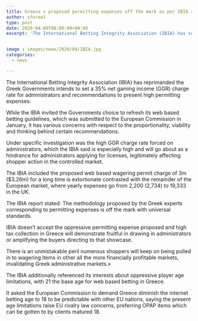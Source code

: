 ```yaml
---
title: Greece s proposed permitting expenses off the mark as per IBIA report
author: xforeal 
type: post
date: 2020-04-09T00:00:00+00:00
excerpt: 'The International Betting Integrity Association (IBIA) has scrutinized the Greek Governments intends to set a 35&amp;percnt; net gaming income (GGR) charge rate for administrators and proposition to present high authorizing fees '


image : images/news/2020/04/IBIA.jpg
categories:
  - news

---
```

The International Betting Integrity Association (IBIA) has reprimanded the Greek Governments intends to set a 35&percnt; net gaming income (GGR) charge rate for administrators and recommendations to present high permitting expenses. 

While the IBIA invited the Governments choice to refresh its web based betting guidelines, which was submitted to the European Commission in January, it has various concerns with respect to the proportionality, viability and thinking behind certain recommendations. 

Under specific investigation was the high GGR charge rate forced on administrators, which the IBIA said is especially high and will go about as a hindrance for administrators applying for licenses, legitimately affecting shopper action in the controlled market. 

The IBIA included the proposed web based wagering permit charge of 3m ($3.26m) for a long time is extortionate contrasted with the remainder of the European market, where yearly expenses go from 2,200 (2,734) to 19,333 in the UK. 

The IBIA report stated: The methodology proposed by the Greek experts corresponding to permitting expenses is off the mark with universal standards. 

IBIA doesn&#8217;t accept the oppressive permitting expense proposed and high tax collection in Greece will demonstrate fruitful in drawing in administrators or amplifying the buyers directing to that showcase. 

There is an unmistakable peril numerous shoppers will keep on being pulled in to wagering items in other all the more financially profitable markets, invalidating Greek administrative markets.&#187; 

The IBIA additionally referenced its interests about oppressive player age limitations, with 21 the base age for web based betting in Greece. 

It asked the European Commission to demand Greece diminish the internet betting age to 18 to be predictable with other EU nations, saying the present age limitations raise EU rivalry law concerns, preferring OPAP items which can be gotten to by clients matured 18.